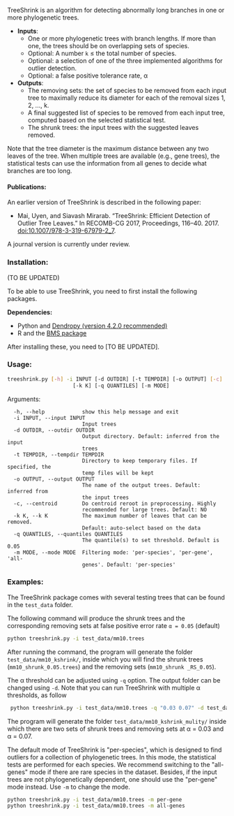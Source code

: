 
TreeShrink is an algorithm for detecting abnormally long branches in one or more phylogenetic trees. 

- **Inputs**: 
    - One or more phylogenetic trees with branch lengths. If more than one, the trees should be on overlapping sets of species. 
    - Optional: A number `k` ≤ the total number of species.
    - Optional: a selection of one of the three implemented algorithms for outlier detection.
    - Optional: a false positive tolerance rate, α
- **Outputs**:
    - The removing sets: the set of species to be removed from each input tree to maximally reduce its diameter for each of the removal sizes 1, 2, ..., k. 
    - A final suggested list of species to be removed from each input tree, computed based on the selected statistical test. 
    - The shrunk trees: the input trees with the suggested leaves removed. 
    
Note that the tree diameter is the maximum distance between any two leaves of the tree. When multiple trees are available (e.g., gene trees), the statistical tests can use the information from all genes to decide what branches are too long. 

#### Publications:

An earlier version of TreeShrink is described in the following paper:

* Mai, Uyen, and Siavash Mirarab. “TreeShrink: Efficient Detection of Outlier Tree Leaves.” In RECOMB-CG 2017, Proceedings, 116–40. 2017. [doi:10.1007/978-3-319-67979-2_7](https://doi.org/10.1007/978-3-319-67979-2_7).

A journal version is currently under review. 

### Installation:
(TO BE UPDATED)

To be able to use TreeShrink, you need to first install the following packages. 

**Dependencies:**

- Python and [Dendropy (version 4.2.0 recommended)](https://pythonhosted.org/DendroPy/downloading.html)
- R and the [BMS package](http://bms.zeugner.eu/getBMS/)

After installing these, you need to [TO BE UPDATED]. 

### Usage: 
```bash
treeshrink.py [-h] -i INPUT [-d OUTDIR] [-t TEMPDIR] [-o OUTPUT] [-c]
                     [-k K] [-q QUANTILES] [-m MODE]
```
Arguments:
```
  -h, --help            show this help message and exit
  -i INPUT, --input INPUT
                        Input trees
  -d OUTDIR, --outdir OUTDIR
                        Output directory. Default: inferred from the input
                        trees
  -t TEMPDIR, --tempdir TEMPDIR
                        Directory to keep temporary files. If specified, the
                        temp files will be kept
  -o OUTPUT, --output OUTPUT
                        The name of the output trees. Default: inferred from
                        the input trees
  -c, --centroid        Do centroid reroot in preprocessing. Highly
                        recommended for large trees. Default: NO
  -k K, --k K           The maximum number of leaves that can be removed.
                        Default: auto-select based on the data
  -q QUANTILES, --quantiles QUANTILES
                        The quantile(s) to set threshold. Default is 0.05
  -m MODE, --mode MODE  Filtering mode: 'per-species', 'per-gene', 'all-
                        genes'. Default: 'per-species'
```

### Examples:
The TreeShrink package comes with several testing trees that can be found in the `test_data` folder.

The following command will produce the shrunk trees and the corresponding removing sets at false positive error rate `α = 0.05` (default)
```bash
python treeshrink.py -i test_data/mm10.trees
```

After running the command, the program will generate the folder `test_data/mm10_kshrink/`, inside which you will find the shrunk trees (`mm10_shrunk_0.05.trees`) and the removing sets (`mm10_shrunk _RS_0.05`).

The α threshold can be adjusted using ```-q``` option. The output folder can be changed using ```-d```. Note that you can run TreeShrink with multiple α thresholds, as follow

```bash
 python treeshrink.py -i test_data/mm10.trees -q "0.03 0.07" -d test_data/mm10_kshrink_multi
 ```
 
 The program will generate the folder `test_data/mm10_kshrink_mulity/` inside which there are two sets of shrunk trees and removing sets at α = 0.03 and α = 0.07.
 
 The default mode of TreeShrink is "per-species", which is designed to find outliers for a collection of phylogenetic trees. In this mode, the statistical tests are performed for each species. We recommend switching to the "all-genes" mode if there are rare species in the dataset. Besides, if the input trees are not phylogenetically dependent, one should use the "per-gene" mode instead. Use ```-m``` to change the mode.
 
```bash
python treeshrink.py -i test_data/mm10.trees -m per-gene
python treeshrink.py -i test_data/mm10.trees -m all-genes
```
 
